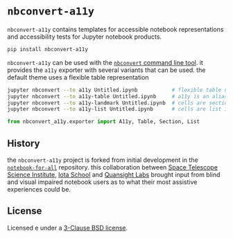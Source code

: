 # `nbconvert-a11y`

`nbconvert-a11y` contains templates for accessible notebook representations and accessibility tests for Jupyter notebook products.

```bash
pip install nbconvert-a11y
```

`nbconvert-a11y` can be used with the [`nbconvert` command line tool](https://nbconvert.readthedocs.io/en/latest/usage.html).
it provides the `a11y` exporter with several variants that can be used. the default theme uses a flexible table representation

```bash
jupyter nbconvert --to a11y Untitled.ipynb           # flexible table navigation
jupyter nbconvert --to a11y-table Untitled.ipynb     # a11y is an alias for a11y-table
jupyter nbconvert --to a11y-landmark Untitled.ipynb  # cells are section landmarks
jupyter nbconvert --to a11y-list Untitled.ipynb      # cells are list items
```

```python
from nbconvert_a11y.exporter import A11y, Table, Section, List
```

## History

the `nbconvert-a11y` project is forked from initial development in the [`notebook-for-all`]() repository. 
this collaboration between [Space Telescope Science Institute](https://www.stsci.edu/), [Iota School](https://iotaschool.com/) and [Quansight Labs](https://www.quansight.com/labs)
brought input from blind and visual impaired notebook users as to what their most assistive experiences could be.

## License
Licensed e under a [3-Clause BSD license](LICENSE).
